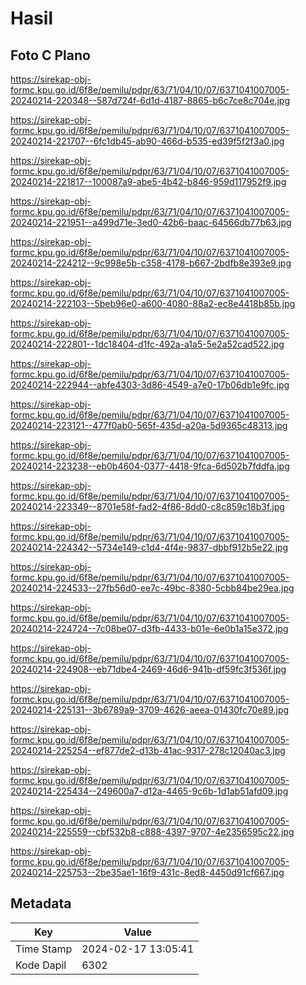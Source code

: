 # Hasil

## Foto C Plano

https://sirekap-obj-formc.kpu.go.id/6f8e/pemilu/pdpr/63/71/04/10/07/6371041007005-20240214-220348--587d724f-6d1d-4187-8865-b6c7ce8c704e.jpg

https://sirekap-obj-formc.kpu.go.id/6f8e/pemilu/pdpr/63/71/04/10/07/6371041007005-20240214-221707--6fc1db45-ab90-466d-b535-ed39f5f2f3a0.jpg

https://sirekap-obj-formc.kpu.go.id/6f8e/pemilu/pdpr/63/71/04/10/07/6371041007005-20240214-221817--100087a9-abe5-4b42-b846-959d117952f9.jpg

https://sirekap-obj-formc.kpu.go.id/6f8e/pemilu/pdpr/63/71/04/10/07/6371041007005-20240214-221951--a499d71e-3ed0-42b6-baac-64566db77b63.jpg

https://sirekap-obj-formc.kpu.go.id/6f8e/pemilu/pdpr/63/71/04/10/07/6371041007005-20240214-224212--9c998e5b-c358-4178-b667-2bdfb8e393e9.jpg

https://sirekap-obj-formc.kpu.go.id/6f8e/pemilu/pdpr/63/71/04/10/07/6371041007005-20240214-222103--5beb96e0-a600-4080-88a2-ec8e4418b85b.jpg

https://sirekap-obj-formc.kpu.go.id/6f8e/pemilu/pdpr/63/71/04/10/07/6371041007005-20240214-222801--1dc18404-d1fc-492a-a1a5-5e2a52cad522.jpg

https://sirekap-obj-formc.kpu.go.id/6f8e/pemilu/pdpr/63/71/04/10/07/6371041007005-20240214-222944--abfe4303-3d86-4549-a7e0-17b06db1e9fc.jpg

https://sirekap-obj-formc.kpu.go.id/6f8e/pemilu/pdpr/63/71/04/10/07/6371041007005-20240214-223121--477f0ab0-565f-435d-a20a-5d9365c48313.jpg

https://sirekap-obj-formc.kpu.go.id/6f8e/pemilu/pdpr/63/71/04/10/07/6371041007005-20240214-223238--eb0b4604-0377-4418-9fca-6d502b7fddfa.jpg

https://sirekap-obj-formc.kpu.go.id/6f8e/pemilu/pdpr/63/71/04/10/07/6371041007005-20240214-223349--8701e58f-fad2-4f86-8dd0-c8c859c18b3f.jpg

https://sirekap-obj-formc.kpu.go.id/6f8e/pemilu/pdpr/63/71/04/10/07/6371041007005-20240214-224342--5734e149-c1d4-4f4e-9837-dbbf912b5e22.jpg

https://sirekap-obj-formc.kpu.go.id/6f8e/pemilu/pdpr/63/71/04/10/07/6371041007005-20240214-224533--27fb56d0-ee7c-49bc-8380-5cbb84be29ea.jpg

https://sirekap-obj-formc.kpu.go.id/6f8e/pemilu/pdpr/63/71/04/10/07/6371041007005-20240214-224724--7c08be07-d3fb-4433-b01e-6e0b1a15e372.jpg

https://sirekap-obj-formc.kpu.go.id/6f8e/pemilu/pdpr/63/71/04/10/07/6371041007005-20240214-224908--eb71dbe4-2469-46d6-941b-df59fc3f536f.jpg

https://sirekap-obj-formc.kpu.go.id/6f8e/pemilu/pdpr/63/71/04/10/07/6371041007005-20240214-225131--3b6789a9-3709-4626-aeea-01430fc70e89.jpg

https://sirekap-obj-formc.kpu.go.id/6f8e/pemilu/pdpr/63/71/04/10/07/6371041007005-20240214-225254--ef877de2-d13b-41ac-9317-278c12040ac3.jpg

https://sirekap-obj-formc.kpu.go.id/6f8e/pemilu/pdpr/63/71/04/10/07/6371041007005-20240214-225434--249600a7-d12a-4465-9c6b-1d1ab51afd09.jpg

https://sirekap-obj-formc.kpu.go.id/6f8e/pemilu/pdpr/63/71/04/10/07/6371041007005-20240214-225559--cbf532b8-c888-4397-9707-4e2356595c22.jpg

https://sirekap-obj-formc.kpu.go.id/6f8e/pemilu/pdpr/63/71/04/10/07/6371041007005-20240214-225753--2be35ae1-16f9-431c-8ed8-4450d91cf667.jpg


## Metadata

| Key        | Value               |
| ---------- | ------------------- |
| Time Stamp | 2024-02-17 13:05:41 |
| Kode Dapil | 6302                |



